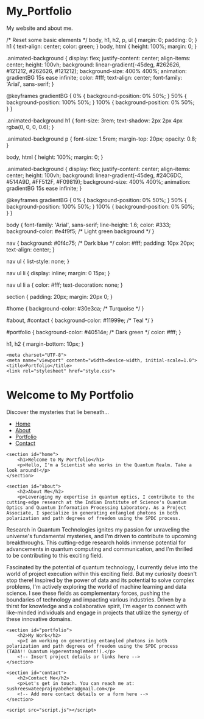 # My_Portfolio
My website and about me.
<!DOCTYPE html>
<html lang="en">
<head>
    /* Reset some basic elements */
body, h1, h2, p, ul {
    margin: 0;
    padding: 0;
}
h1 {
  text-align: center;
  color: green;
}
body, html {
  height: 100%;
  margin: 0;
}

.animated-background {
  display: flex;
  justify-content: center;
  align-items: center;
  height: 100vh;
  background: linear-gradient(-45deg, #262626, #121212, #262626, #121212);
  background-size: 400% 400%;
  animation: gradientBG 15s ease infinite;
  color: #fff;
  text-align: center;
  font-family: 'Arial', sans-serif;
}

@keyframes gradientBG {
  0% {
    background-position: 0% 50%;
  }
  50% {
    background-position: 100% 50%;
  }
  100% {
    background-position: 0% 50%;
  }
}

.animated-background h1 {
  font-size: 3rem;
  text-shadow: 2px 2px 4px rgba(0, 0, 0, 0.6);
}

.animated-background p {
  font-size: 1.5rem;
  margin-top: 20px;
  opacity: 0.8;
}

body, html {
  height: 100%;
  margin: 0;
}

.animated-background {
  display: flex;
  justify-content: center;
  align-items: center;
  height: 100vh;
  background: linear-gradient(-45deg, #24C6DC, #514A9D, #FF512F, #F09819);
  background-size: 400% 400%;
  animation: gradientBG 15s ease infinite;
}

@keyframes gradientBG {
  0% {
    background-position: 0% 50%;
  }
  50% {
    background-position: 100% 50%;
  }
  100% {
    background-position: 0% 50%;
  }
}

body {
    font-family: 'Arial', sans-serif;
    line-height: 1.6;
    color: #333;
    background-color: #e4f9f5; /* Light green background */
}

nav {
    background: #0f4c75; /* Dark blue */
    color: #fff;
    padding: 10px 20px;
    text-align: center;
}

nav ul {
    list-style: none;
}

nav ul li {
    display: inline;
    margin: 0 15px;
}

nav ul li a {
    color: #fff;
    text-decoration: none;
}

section {
    padding: 20px;
    margin: 20px 0;
}

#home {
    background-color: #30e3ca; /* Turquoise */
}

#about, #contact {
    background-color: #11999e; /* Teal */
}

#portfolio {
    background-color: #40514e; /* Dark green */
    color: #fff;
}

h1, h2 {
    margin-bottom: 10px;
}

    <meta charset="UTF-8">
    <meta name="viewport" content="width=device-width, initial-scale=1.0">
    <title>Portfolio</title>
    <link rel="stylesheet" href="style.css">
</head>

<div class="animated-background">
  <h1>Welcome to My Portfolio</h1>
  <p>Discover the mysteries that lie beneath...</p>
</div>

<body>
    <nav>
        <ul>
            <li><a href="#home">Home</a></li>
            <li><a href="#about">About</a></li>
            <li><a href="#portfolio">Portfolio</a></li>
            <li><a href="#contact">Contact</a></li>
        </ul>
    </nav>

    <section id="home">
        <h1>Welcome to My Portfolio</h1>
        <p>Hello, I'm a Scientist who works in the Quantum Realm. Take a look around!</p>
    </section>

    <section id="about">
        <h2>About Me</h2>
        <p>Leveraging my expertise in quantum optics, I contribute to the cutting-edge research at the Indian Institute of Science's Quantum Optics and Quantum Information Processing Laboratory. As a Project Associate, I specialize in generating entangled photons in both polarization and path degrees of freedom using the SPDC process.

Research in Quantum Technologies ignites my passion for unraveling the universe's fundamental mysteries, and I'm driven to contribute to upcoming breakthroughs. This cutting-edge research holds immense potential for advancements in quantum computing and communication, and I'm thrilled to be contributing to this exciting field.

Fascinated by the potential of quantum technology, I currently delve into the world of project execution within this exciting field. But my curiosity doesn't stop there! Inspired by the power of data and its potential to solve complex problems, I'm actively exploring the world of machine learning and data science. I see these fields as complementary forces, pushing the boundaries of technology and impacting various industries. Driven by a thirst for knowledge and a collaborative spirit, I'm eager to connect with like-minded individuals and engage in projects that utilize the synergy of these innovative domains.</p>
    </section>

    <section id="portfolio">
        <h2>My Work</h2>
        <p>I am working on generating entangled photons in both polarization and path degrees of freedom using the SPDC process (TADA!! Quantum Hyperentanglement!).</p>
        <!-- Insert project details or links here -->
    </section>

    <section id="contact">
        <h2>Contact Me</h2>
        <p>Let's get in touch. You can reach me at: sushreeswateeprajnyabehera@gmail.com</p>
        <!-- Add more contact details or a form here -->
    </section>

    <script src="script.js"></script>
</body>
</html>
